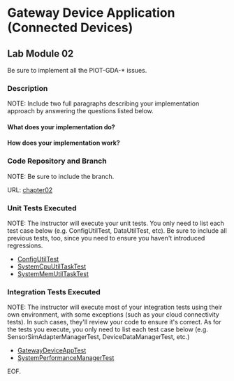 # Gateway Device Application (Connected Devices)

## Lab Module 02

Be sure to implement all the PIOT-GDA-\* issues.

### Description

NOTE: Include two full paragraphs describing your implementation approach by answering the questions listed below.

#### What does your implementation do?

#### How does your implementation work?

### Code Repository and Branch

NOTE: Be sure to include the branch.

URL: [chapter02](https://github.com/SantiagoRR2004/PIC-java-components/tree/chapter02)

### Unit Tests Executed

NOTE: The instructor will execute your unit tests. You only need to list each test case below
(e.g. ConfigUtilTest, DataUtilTest, etc). Be sure to include all previous tests, too,
since you need to ensure you haven't introduced regressions.

- [ConfigUtilTest](https://github.com/SantiagoRR2004/PIC-java-components/blob/main/src/test/java/programmingtheiot/part01/unit/common/ConfigUtilTest.java)
- [SystemCpuUtilTaskTest](https://github.com/SantiagoRR2004/PIC-java-components/blob/main/src/test/java/programmingtheiot/part01/unit/system/SystemCpuUtilTaskTest.java)
- [SystemMemUtilTaskTest](https://github.com/SantiagoRR2004/PIC-java-components/blob/main/src/test/java/programmingtheiot/part01/unit/system/SystemMemUtilTaskTest.java)

### Integration Tests Executed

NOTE: The instructor will execute most of your integration tests using their own environment, with
some exceptions (such as your cloud connectivity tests). In such cases, they'll review
your code to ensure it's correct. As for the tests you execute, you only need to list each
test case below (e.g. SensorSimAdapterManagerTest, DeviceDataManagerTest, etc.)

- [GatewayDeviceAppTest](https://github.com/SantiagoRR2004/PIC-java-components/blob/main/src/test/java/programmingtheiot/part01/integration/app/GatewayDeviceAppTest.java)
- [SystemPerformanceManagerTest](https://github.com/SantiagoRR2004/PIC-java-components/blob/main/src/test/java/programmingtheiot/part01/integration/system/SystemPerformanceManagerTest.java)

EOF.
